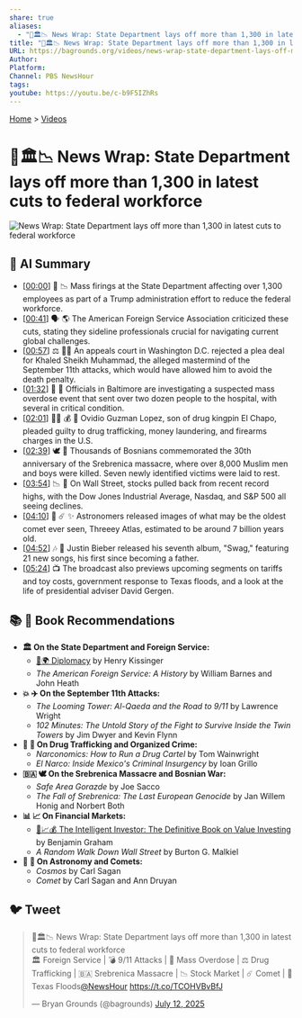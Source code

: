 ```yaml
---
share: true
aliases:
  - "📰🏛️📉 News Wrap: State Department lays off more than 1,300 in latest cuts to federal workforce"
title: "📰🏛️📉 News Wrap: State Department lays off more than 1,300 in latest cuts to federal workforce"
URL: https://bagrounds.org/videos/news-wrap-state-department-lays-off-more-than-1300-in-latest-cuts-to-federal-workforce
Author: 
Platform: 
Channel: PBS NewsHour
tags: 
youtube: https://youtu.be/c-b9F5IZhRs
---
```

[Home](../index.md) > [Videos](./index.md)  
# 📰🏛️📉 News Wrap: State Department lays off more than 1,300 in latest cuts to federal workforce  
![News Wrap: State Department lays off more than 1,300 in latest cuts to federal workforce](https://youtu.be/c-b9F5IZhRs)  
  
## 🤖 AI Summary  
* \[[00:00](http://www.youtube.com/watch?v=c-b9F5IZhRs&t=0)\] 💼 📉 Mass firings at the State Department affecting over 1,300 employees as part of a Trump administration effort to reduce the federal workforce.  
* \[[00:41](http://www.youtube.com/watch?v=c-b9F5IZhRs&t=41)\] 🗣️ 🌎 The American Foreign Service Association criticized these cuts, stating they sideline professionals crucial for navigating current global challenges.  
* \[[00:57](http://www.youtube.com/watch?v=c-b9F5IZhRs&t=57)\] ⚖️ 👨‍⚖️ An appeals court in Washington D.C. rejected a plea deal for Khaled Sheikh Muhammad, the alleged mastermind of the September 11th attacks, which would have allowed him to avoid the death penalty.  
* \[[01:32](http://www.youtube.com/watch?v=c-b9F5IZhRs&t=92)\] 🚨 💊 Officials in Baltimore are investigating a suspected mass overdose event that sent over two dozen people to the hospital, with several in critical condition.  
* \[[02:01](http://www.youtube.com/watch?v=c-b9F5IZhRs&t=121)\] 👨‍⚖️ 💰 🔫 Ovidio Guzman Lopez, son of drug kingpin El Chapo, pleaded guilty to drug trafficking, money laundering, and firearms charges in the U.S.  
* \[[02:39](http://www.youtube.com/watch?v=c-b9F5IZhRs&t=159)\] 🕊️ 🙏 Thousands of Bosnians commemorated the 30th anniversary of the Srebrenica massacre, where over 8,000 Muslim men and boys were killed. Seven newly identified victims were laid to rest.  
* \[[03:54](http://www.youtube.com/watch?v=c-b9F5IZhRs&t=234)\] 📉 🏢 On Wall Street, stocks pulled back from recent record highs, with the Dow Jones Industrial Average, Nasdaq, and S&P 500 all seeing declines.  
* \[[04:10](http://www.youtube.com/watch?v=c-b9F5IZhRs&t=250)\] 🔭 ☄️ ✨ Astronomers released images of what may be the oldest comet ever seen, Threeey Atlas, estimated to be around 7 billion years old.  
* \[[04:52](http://www.youtube.com/watch?v=c-b9F5IZhRs&t=292)\] 🎶 👶 Justin Bieber released his seventh album, "Swag," featuring 21 new songs, his first since becoming a father.  
* \[[05:24](http://www.youtube.com/watch?v=c-b9F5IZhRs&t=324)\] 📺 The broadcast also previews upcoming segments on tariffs and toy costs, government response to Texas floods, and a look at the life of presidential adviser David Gergen.  
  
## 📚 📖 Book Recommendations  
* **🏛️ On the State Department and Foreign Service:**  
    * [🤝🌍 Diplomacy](../books/diplomacy.md) by Henry Kissinger  
    * *The American Foreign Service: A History* by William Barnes and John Heath  
* **💥 ✈️ On the September 11th Attacks:**  
    * *The Looming Tower: Al-Qaeda and the Road to 9/11* by Lawrence Wright  
    * *102 Minutes: The Untold Story of the Fight to Survive Inside the Twin Towers* by Jim Dwyer and Kevin Flynn  
* **💸 🔫 On Drug Trafficking and Organized Crime:**  
    * *Narconomics: How to Run a Drug Cartel* by Tom Wainwright  
    * *El Narco: Inside Mexico's Criminal Insurgency* by Ioan Grillo  
* **🇧🇦 🕊️ On the Srebrenica Massacre and Bosnian War:**  
    * *Safe Area Gorazde* by Joe Sacco  
    * *The Fall of Srebrenica: The Last European Genocide* by Jan Willem Honig and Norbert Both  
* **📊 📈 On Financial Markets:**  
    * [🧠📈💰 The Intelligent Investor: The Definitive Book on Value Investing](../books/the-intelligent-investor.md) by Benjamin Graham  
    * *A Random Walk Down Wall Street* by Burton G. Malkiel  
* **🌌 🌠 On Astronomy and Comets:**  
    * *Cosmos* by Carl Sagan  
    * *Comet* by Carl Sagan and Ann Druyan  
  
## 🐦 Tweet  
<blockquote class="twitter-tweet" data-theme="dark"><p lang="en" dir="ltr">📰🏛️📉 News Wrap: State Department lays off more than 1,300 in latest cuts to federal workforce<br>🏛️ Foreign Service | 💣 9/11 Attacks | 💊 Mass Overdose | ⚖️ Drug Trafficking | 🇧🇦 Srebrenica Massacre | 📉 Stock Market | ☄️ Comet | 🌊 Texas Floods<a href="https://twitter.com/NewsHour?ref_src=twsrc%5Etfw">@NewsHour</a> <a href="https://t.co/TCOHVBvBfJ">https://t.co/TCOHVBvBfJ</a></p>&mdash; Bryan Grounds (@bagrounds) <a href="https://twitter.com/bagrounds/status/1944181492793422067?ref_src=twsrc%5Etfw">July 12, 2025</a></blockquote> <script async src="https://platform.twitter.com/widgets.js" charset="utf-8"></script>